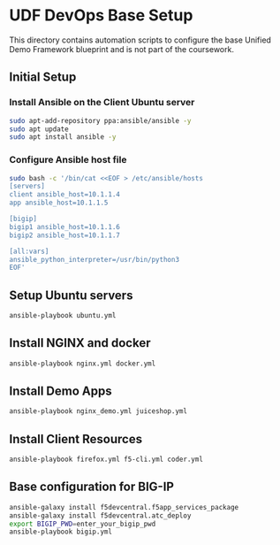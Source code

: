 # UDF DevOps Base Setup

This directory contains automation scripts to configure the base Unified Demo Framework blueprint and is not part of the coursework. 

## Initial Setup

### Install Ansible on the Client Ubuntu server
```bash
sudo apt-add-repository ppa:ansible/ansible -y
sudo apt update
sudo apt install ansible -y
```
### Configure Ansible host file
```bash
sudo bash -c '/bin/cat <<EOF > /etc/ansible/hosts 
[servers]
client ansible_host=10.1.1.4
app ansible_host=10.1.1.5

[bigip]
bigip1 ansible_host=10.1.1.6
bigip2 ansible_host=10.1.1.7

[all:vars]
ansible_python_interpreter=/usr/bin/python3 
EOF'
```

## Setup Ubuntu servers
```bash
ansible-playbook ubuntu.yml
```

## Install NGINX and docker
```bash
ansible-playbook nginx.yml docker.yml
```

## Install Demo Apps
```bash
ansible-playbook nginx_demo.yml juiceshop.yml
```

## Install Client Resources
```bash
ansible-playbook firefox.yml f5-cli.yml coder.yml
```

## Base configuration for BIG-IP
```bash
ansible-galaxy install f5devcentral.f5app_services_package
ansible-galaxy install f5devcentral.atc_deploy
export BIGIP_PWD=enter_your_bigip_pwd
ansible-playbook bigip.yml
```